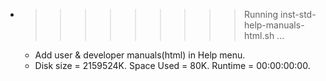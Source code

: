 * >>>>>>>>> Running inst-std-help-manuals-html.sh ...
  * Add user & developer manuals(html) in Help menu.
  * Disk size = 2159524K. Space Used = 80K. Runtime = 00:00:00:00.
